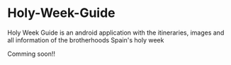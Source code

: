 Holy-Week-Guide
===============

Holy Week Guide is an android application with the itineraries, images and all information of the brotherhoods Spain's holy week

Comming soon!!
